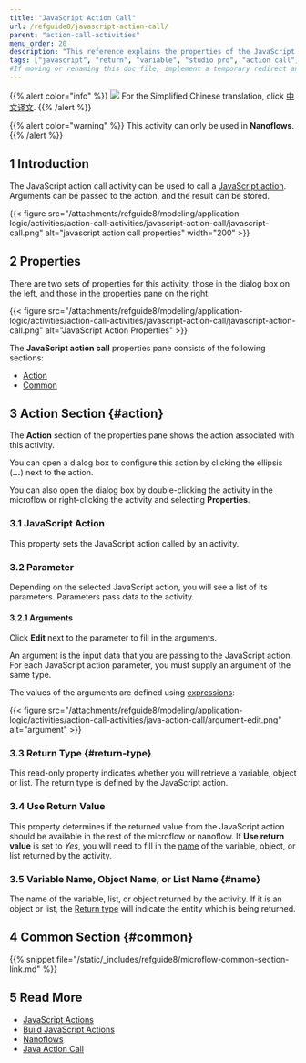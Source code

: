 ```yaml
---
title: "JavaScript Action Call"
url: /refguide8/javascript-action-call/
parent: "action-call-activities"
menu_order: 20
description: "This reference explains the properties of the JavaScript action call activity."
tags: ["javascript", "return", "variable", "studio pro", "action call"]
#If moving or renaming this doc file, implement a temporary redirect and let the respective team know they should update the URL in the product. See Mapping to Products for more details.
---
```


{{% alert color="info" %}}
<img src="attachments/chinese-translation/china.png" style="display: inline-block; margin: 0" /> For the Simplified Chinese translation, click [中文译文](https://cdn.mendix.tencent-cloud.com/documentation/refguide8/javascript-action-call.pdf).
{{% /alert %}}

{{% alert color="warning" %}}
This activity can only be used in **Nanoflows**.
{{% /alert %}}

## 1 Introduction

The JavaScript action call activity can be used to call a [JavaScript action](/refguide8/javascript-actions/). Arguments can be passed to the action, and the result can be stored.

{{< figure src="/attachments/refguide8/modeling/application-logic/activities/action-call-activities/javascript-action-call/javascript-call.png" alt="javascript action call properties"   width="200"  >}}

## 2 Properties

There are two sets of properties for this activity, those in the dialog box on the left, and those in the properties pane on the right:

{{< figure src="/attachments/refguide8/modeling/application-logic/activities/action-call-activities/javascript-action-call/javascript-action-call.png" alt="JavaScript Action Properties" >}}

The **JavaScript action call** properties pane consists of the following sections:

* [Action](#action)
* [Common](#common)

## 3 Action Section {#action}

The **Action** section of the properties pane shows the action associated with this activity.

You can open a dialog box to configure this action by clicking the ellipsis (**…**) next to the action.

You can also open the dialog box by double-clicking the activity in the microflow or right-clicking the activity and selecting **Properties**.

### 3.1 JavaScript Action

This property sets the JavaScript action called by an activity.

### 3.2 Parameter

Depending on the selected JavaScript action, you will see a list of its parameters. Parameters pass data to the activity. 

#### 3.2.1 Arguments

Click **Edit** next to the parameter to fill in the arguments. 

An argument is the input data that you are passing to the JavaScript action. For each JavaScript action parameter, you must supply an argument of the same type. 

The values of the arguments are defined using [expressions](/refguide8/expressions/):

{{< figure src="/attachments/refguide8/modeling/application-logic/activities/action-call-activities/java-action-call/argument-edit.png" alt="argument" >}}

### 3.3 Return Type {#return-type}

This read-only property indicates whether you will retrieve a variable, object or list. The return type is defined by the JavaScript action.

### 3.4 Use Return Value

This property determines if the returned value from the JavaScript action should be available in the rest of the microflow or nanoflow. If **Use return value** is set to *Yes*, you will need to fill in the [name](#name) of the variable, object, or list returned by the activity.

### 3.5 Variable Name, Object Name, or List Name {#name}

The name of the variable, list, or object returned by the activity. If it is an object or list, the [Return type](#return-type) will indicate the entity which is being returned. 

## 4 Common Section {#common}

{{% snippet file="/static/_includes/refguide8/microflow-common-section-link.md" %}}

## 5 Read More

* [JavaScript Actions](/refguide8/javascript-actions/)
* [Build JavaScript Actions](/howto8/extensibility/build-javascript-actions/)
* [Nanoflows](/refguide8/nanoflows/)
* [Java Action Call](/refguide8/java-action-call/)
